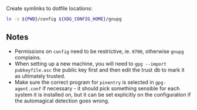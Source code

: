 Create symlinks to dotfile locations:

```sh
ln -s ${PWD}/config ${XDG_CONFIG_HOME}/gnupg
```

## Notes
* Permissions on `config` need to be restrictive, ie. `0700`, otherwise `gnupg` complains.
* When setting up a new machine, you will need to `gpg --import pubkeyfile.asc` the public key first and then edit the trust db to mark it as ultimately trusted.
* Make sure the correct program for `pinentry` is selected in `gpg-agent.conf` if necessary - it should pick something sensible for each system it is installed on, but it can be set explicitly on the configuration if the automagical detection goes wrong.
